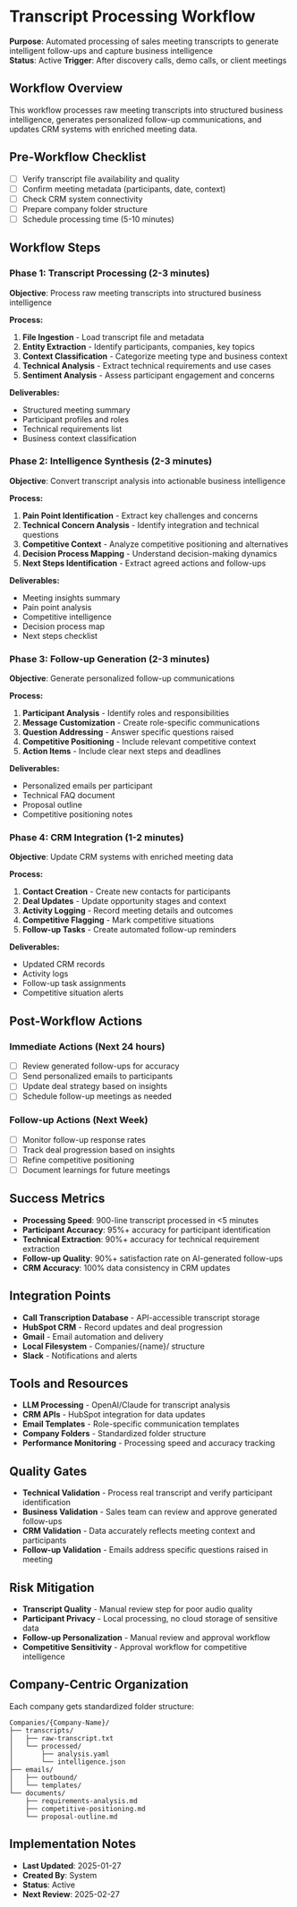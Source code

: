 # Transcript Processing Workflow
**Purpose**: Automated processing of sales meeting transcripts to generate intelligent follow-ups and capture business intelligence  
**Status**: Active
**Trigger**: After discovery calls, demo calls, or client meetings

## Workflow Overview
This workflow processes raw meeting transcripts into structured business intelligence, generates personalized follow-up communications, and updates CRM systems with enriched meeting data.

## Pre-Workflow Checklist
- [ ] Verify transcript file availability and quality
- [ ] Confirm meeting metadata (participants, date, context)
- [ ] Check CRM system connectivity
- [ ] Prepare company folder structure
- [ ] Schedule processing time (5-10 minutes)

## Workflow Steps

### Phase 1: Transcript Processing (2-3 minutes)
**Objective**: Process raw meeting transcripts into structured business intelligence

**Process:**
1. **File Ingestion** - Load transcript file and metadata
2. **Entity Extraction** - Identify participants, companies, key topics
3. **Context Classification** - Categorize meeting type and business context
4. **Technical Analysis** - Extract technical requirements and use cases
5. **Sentiment Analysis** - Assess participant engagement and concerns

**Deliverables:**
- Structured meeting summary
- Participant profiles and roles
- Technical requirements list
- Business context classification

### Phase 2: Intelligence Synthesis (2-3 minutes)
**Objective**: Convert transcript analysis into actionable business intelligence

**Process:**
1. **Pain Point Identification** - Extract key challenges and concerns
2. **Technical Concern Analysis** - Identify integration and technical questions
3. **Competitive Context** - Analyze competitive positioning and alternatives
4. **Decision Process Mapping** - Understand decision-making dynamics
5. **Next Steps Identification** - Extract agreed actions and follow-ups

**Deliverables:**
- Meeting insights summary
- Pain point analysis
- Competitive intelligence
- Decision process map
- Next steps checklist

### Phase 3: Follow-up Generation (2-3 minutes)
**Objective**: Generate personalized follow-up communications

**Process:**
1. **Participant Analysis** - Identify roles and responsibilities
2. **Message Customization** - Create role-specific communications
3. **Question Addressing** - Answer specific questions raised
4. **Competitive Positioning** - Include relevant competitive context
5. **Action Items** - Include clear next steps and deadlines

**Deliverables:**
- Personalized emails per participant
- Technical FAQ document
- Proposal outline
- Competitive positioning notes

### Phase 4: CRM Integration (1-2 minutes)
**Objective**: Update CRM systems with enriched meeting data

**Process:**
1. **Contact Creation** - Create new contacts for participants
2. **Deal Updates** - Update opportunity stages and context
3. **Activity Logging** - Record meeting details and outcomes
4. **Competitive Flagging** - Mark competitive situations
5. **Follow-up Tasks** - Create automated follow-up reminders

**Deliverables:**
- Updated CRM records
- Activity logs
- Follow-up task assignments
- Competitive situation alerts

## Post-Workflow Actions

### Immediate Actions (Next 24 hours)
- [ ] Review generated follow-ups for accuracy
- [ ] Send personalized emails to participants
- [ ] Update deal strategy based on insights
- [ ] Schedule follow-up meetings as needed

### Follow-up Actions (Next Week)
- [ ] Monitor follow-up response rates
- [ ] Track deal progression based on insights
- [ ] Refine competitive positioning
- [ ] Document learnings for future meetings

## Success Metrics
- **Processing Speed**: 900-line transcript processed in <5 minutes
- **Participant Accuracy**: 95%+ accuracy for participant identification
- **Technical Extraction**: 90%+ accuracy for technical requirement extraction
- **Follow-up Quality**: 90%+ satisfaction rate on AI-generated follow-ups
- **CRM Accuracy**: 100% data consistency in CRM updates

## Integration Points
- **Call Transcription Database** - API-accessible transcript storage
- **HubSpot CRM** - Record updates and deal progression
- **Gmail** - Email automation and delivery
- **Local Filesystem** - Companies/{name}/ structure
- **Slack** - Notifications and alerts

## Tools and Resources
- **LLM Processing** - OpenAI/Claude for transcript analysis
- **CRM APIs** - HubSpot integration for data updates
- **Email Templates** - Role-specific communication templates
- **Company Folders** - Standardized folder structure
- **Performance Monitoring** - Processing speed and accuracy tracking

## Quality Gates
- **Technical Validation** - Process real transcript and verify participant identification
- **Business Validation** - Sales team can review and approve generated follow-ups
- **CRM Validation** - Data accurately reflects meeting context and participants
- **Follow-up Validation** - Emails address specific questions raised in meeting

## Risk Mitigation
- **Transcript Quality** - Manual review step for poor audio quality
- **Participant Privacy** - Local processing, no cloud storage of sensitive data
- **Follow-up Personalization** - Manual review and approval workflow
- **Competitive Sensitivity** - Approval workflow for competitive intelligence

## Company-Centric Organization
Each company gets standardized folder structure:
```
Companies/{Company-Name}/
├── transcripts/
│   ├── raw-transcript.txt
│   └── processed/
│       ├── analysis.yaml
│       └── intelligence.json
├── emails/
│   ├── outbound/
│   └── templates/
└── documents/
    ├── requirements-analysis.md
    ├── competitive-positioning.md
    └── proposal-outline.md
```

## Implementation Notes
- **Last Updated**: 2025-01-27
- **Created By**: System
- **Status**: Active
- **Next Review**: 2025-02-27
